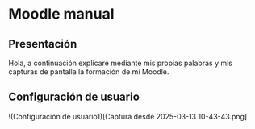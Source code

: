 # Moodle manual
## Presentación
Hola, a continuación explicaré mediante mis propias palabras y mis capturas de pantalla la formación de mi Moodle.
## Configuración de usuario
!(Configuración de usuario1)[Captura desde 2025-03-13 10-43-43.png]



